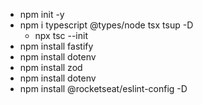 - npm init -y 
- npm i typescript @types/node tsx tsup -D
  - npx tsc --init
- npm install fastify
- npm install dotenv
- npm install zod
- npm install dotenv
- npm install @rocketseat/eslint-config -D
